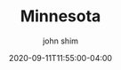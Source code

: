 ---
date: 2020-09-11T11:55:00-04:00
title: "Minnesota"
ab: "MN"
seo_title: "List of all current and former Minnesota Governor"
description: List of all current and former Minnesota Governor
author: john shim
url: /minnesota/
weight: 1
---